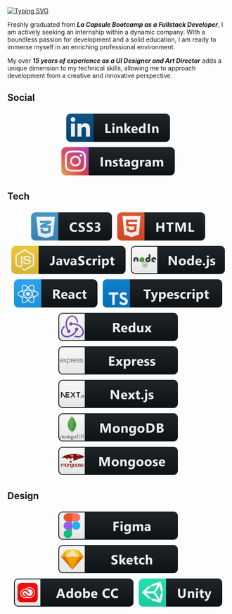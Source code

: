 [![Typing SVG](https://readme-typing-svg.demolab.com?font=Fira+Code&size=30&duration=3000&pause=300&color=FFFFFF&background=483076F8&center=true&vCenter=true&multiline=true&random=false&width=1024&height=100&lines=Hi%F0%9F%91%8B%2C;+I'm+Sandrine+a+Full+Stack+Developer)](https://git.io/typing-svg)

<!--/*![MasterHead](./images/banner.png)-->

Freshly graduated from **_La Capsule Bootcamp as a Fullstack Developer_**, I am actively seeking an internship within a dynamic company. With a boundless passion for development and a solid education, I am ready to immerse myself in an enriching professional environment.

My over **_15 years of experience as a UI Designer and Art Director_** adds a unique dimension to my technical skills, allowing me to approach development from a creative and innovative perspective.

## Social

<p align="center">
     <a href="https://linkedin.com/in/ssardella">
        <img src="images/social/linkedin.svg" alt="linkedin" style="vertical-align:top; margin:6px 4px">
     </a>
     <a href="https://www.instagram.com/mayrone_art">
        <img src="images/social/instagram.svg" alt="instagram" style="vertical-align:top; margin:6px 4px">
     </a>
</p>

## Tech

<p align="center">
    <img src="images/tech/css3.svg" alt="css3" style="vertical-align:top; margin:6px 4px">
    <img src="images/tech/html.svg" alt="html" style="vertical-align:top; margin:6px 4px">
    <img src="images/tech/js.svg" alt="js" style="vertical-align:top; margin:6px 4px">
    <img src="images/tech/nodejs.svg" alt="nodejs" style="vertical-align:top; margin:6px 4px">
    <img src="images/tech/react.svg" alt="react" style="vertical-align:top; margin:6px 4px">
    <img src="images/tech/typescript.svg" alt="typescript" style="vertical-align:top; margin:6px 4px">
    <img src="images/tech/redux.svg" alt="redux" style="vertical-align:top; margin:6px 4px">
    <img src="images/tech/express.svg" alt="express" style="vertical-align:top; margin:6px 4px">
    <img src="images/tech/nextjs.svg" alt="nextjs" style="vertical-align:top; margin:6px 4px">
    <!-- <img src="images/tech/git.svg" alt="react" style="vertical-align:top; margin:6px 4px">
    <img src="images/tech/github.svg" alt="react" style="vertical-align:top; margin:6px 4px"> -->
    <img src="images/tech/mongodb.svg" alt="mongodb" style="vertical-align:top; margin:6px 4px">
    <img src="images/tech/mongoose.svg" alt="mongoose" style="vertical-align:top; margin:6px 4px">
</p>

## Design

<p align="center">
    <img src="images/design/figma.svg" alt="figma" style="vertical-align:top; margin:6px 4px">
    <img src="images/design/sketch.svg" alt="sketch" style="vertical-align:top; margin:6px 4px">
    <img src="images/design/adobecc.svg" alt="adobecc" style="vertical-align:top; margin:6px 4px">
    <img src="images/design/unity.svg" alt="unity" style="vertical-align:top; margin:6px 4px">
</p>
<!--
**Mayrone56/Mayrone56** is a ✨ _special_ ✨ repository because its `README.md` (this file) appears on your GitHub profile.

Here are some ideas to get you started:

- 🔭 I’m currently working on ...
- 🌱 I’m currently learning ...
- 👯 I’m looking to collaborate on ...
- 🤔 I’m looking for help with ...
- 💬 Ask me about ...
- 📫 How to reach me: ...
- 😄 Pronouns: ...
- ⚡ Fun fact: ...
  -->

